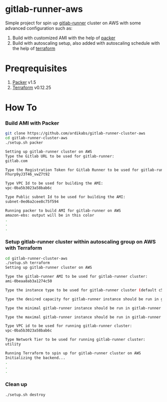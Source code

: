 # gitlab-runner-aws
Simple project for spin up [gitlab-runner](https://docs.gitlab.com/runner/) cluster on AWS with some advanced configuration such as:<br>
1. Build with customized AMI with the help of [packer](https://packer.io/)
1. Build with autoscaling setup, also added with autoscaling schedule with the help of [terraform](https://terraform.io)

# Preqrequisites
1. [Packer](https://packer.io) v1.5
1. [Terraform](https://terraform.io) v0.12.25

# How To
### Build AMI with Packer
```bash
git clone https://github.com/ardikabs/gitlab-runner-cluster-aws
cd gitlab-runner-cluster-aws
./setup.sh packer

Setting up gitlab-runner cluster on AWS
Type the Gitlab URL to be used for gitlab-runner:
gitlab.com

Type the Registration Token for Gitlab Runner to be used for gitlab-runner:
Fhurp9yJ3T46_vwZ7t92

Type VPC Id to be used for building the AMI:
vpc-0ba5b3023a58bab6c

Type Public subnet Id to be used for building the AMI:
subnet-0ed6a2cee8c75f594

Running packer to build AMI for gitlab-runner on AWS
amazon-ebs: output will be in this color
.
.
.

```
### Setup gitlab-runner cluster within autoscaling group on AWS with Terraform
```bash
cd gitlab-runner-cluster-aws
./setup.sh terraform
Setting up gitlab-runner cluster on AWS

Type the gitlab-runner AMI to be used for gitlab-runner cluster:
ami-0beaa8ab3a1274c50

Type the instance type to be used for gitlab-runner cluster (default c5.large):

Type the desired capacity for gitlab-runner instance should be run in gitlab-runner cluster (default 5):

Type the minimal gitlab-runner instance should be run in gitlab-runner cluster (default 3):

Type the maximal gitlab-runner instance should be run in gitlab-runner cluster (default 10):

Type VPC id to be used for running gitlab-runner cluster:
vpc-0ba5b3023a58bab6c

Type Network Tier to be used for running gitlab-runner cluster:
utility

Running Terraform to spin up for gitlab-runner cluster on AWS
Initializing the backend...
.
.
.
```
### Clean up
```bash
./setup.sh destroy
```
